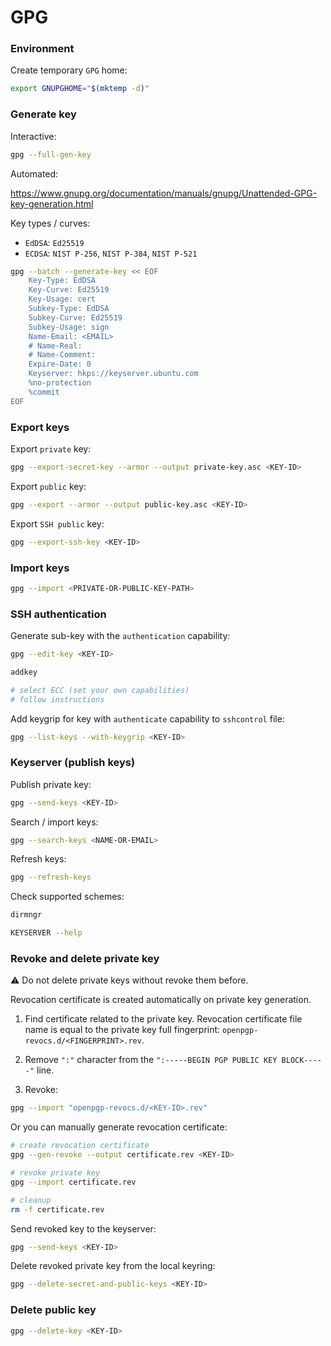 # GPG

### Environment

Create temporary `GPG` home:

```sh
export GNUPGHOME="$(mktemp -d)"
```

### Generate key

Interactive:

```sh
gpg --full-gen-key
```

Automated:

<https://www.gnupg.org/documentation/manuals/gnupg/Unattended-GPG-key-generation.html>

Key types / curves:

- `EdDSA`: `Ed25519`
- `ECDSA`: `NIST P-256`, `NIST P-384`, `NIST P-521`

```sh
gpg --batch --generate-key << EOF
    Key-Type: EdDSA
    Key-Curve: Ed25519
    Key-Usage: cert
    Subkey-Type: EdDSA
    Subkey-Curve: Ed25519
    Subkey-Usage: sign
    Name-Email: <EMAIL>
    # Name-Real:
    # Name-Comment:
    Expire-Date: 0
    Keyserver: hkps://keyserver.ubuntu.com
    %no-protection
    %commit
EOF
```

### Export keys

Export `private` key:

```sh
gpg --export-secret-key --armor --output private-key.asc <KEY-ID>
```

Export `public` key:

```sh
gpg --export --armor --output public-key.asc <KEY-ID>
```

Export `SSH public` key:

```sh
gpg --export-ssh-key <KEY-ID>
```

### Import keys

```sh
gpg --import <PRIVATE-OR-PUBLIC-KEY-PATH>
```

### SSH authentication

Generate sub-key with the `authentication` capability:

```sh
gpg --edit-key <KEY-ID>

addkey

# select ECC (set your own capabilities)
# follow instructions
```

Add keygrip for key with `authenticate` capability to `sshcontrol` file:

```sh
gpg --list-keys --with-keygrip <KEY-ID>
```

### Keyserver (publish keys)

Publish private key:

```sh
gpg --send-keys <KEY-ID>
```

Search / import keys:

```sh
gpg --search-keys <NAME-OR-EMAIL>
```

Refresh keys:

```sh
gpg --refresh-keys
```

Check supported schemes:

```sh
dirmngr

KEYSERVER --help
```

### Revoke and delete private key

:warning: Do not delete private keys without revoke them before.

Revocation certificate is created automatically on private key generation.

1. Find certificate related to the private key. Revocation certificate file name is equal to the private key full fingerprint: `openpgp-revocs.d/<FINGERPRINT>.rev`.

2. Remove `":"` character from the `":-----BEGIN PGP PUBLIC KEY BLOCK-----"` line.

3. Revoke:

```sh
gpg --import "openpgp-revocs.d/<KEY-ID>.rev"
```

Or you can manually generate revocation certificate:

```sh
# create revocation certificate
gpg --gen-revoke --output certificate.rev <KEY-ID>

# revoke private key
gpg --import certificate.rev

# cleanup
rm -f certificate.rev
```

Send revoked key to the keyserver:

```sh
gpg --send-keys <KEY-ID>
```

Delete revoked private key from the local keyring:

```sh
gpg --delete-secret-and-public-keys <KEY-ID>
```

### Delete public key

```sh
gpg --delete-key <KEY-ID>
```
